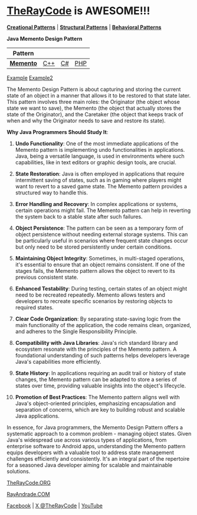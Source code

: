 # [TheRayCode](../../../README.md) is AWESOME!!!

**[Creational Patterns](../../Creational/README.md)** | **[Structural Patterns](../../Structural/README.md)** | **[Behavioral Patterns](../README.md)**

**Java Memento Design Pattern**

|Pattern|   |   |   |
|---|---|---|---|
| [**Memento**](README.md) | [C++](../../../CPP/Behavioral/Memento/README.md) | [C#](../../../Csharp/Behavioral/Memento/README.md) | [PHP](../../../PHP/Behavioral/Memento/README.md) |

[Example](MO0/README.md) [Example2](MO2/README.md)

The Memento Design Pattern is about capturing and storing the current state of an object in a manner that allows it to be restored to that state later. This pattern involves three main roles: the Originator (the object whose state we want to save), the Memento (the object that actually stores the state of the Originator), and the Caretaker (the object that keeps track of when and why the Originator needs to save and restore its state).

**Why Java Programmers Should Study It**:

1. **Undo Functionality**: One of the most immediate applications of the Memento pattern is implementing undo functionalities in applications. Java, being a versatile language, is used in environments where such capabilities, like in text editors or graphic design tools, are crucial.

2. **State Restoration**: Java is often employed in applications that require intermittent saving of states, such as in gaming where players might want to revert to a saved game state. The Memento pattern provides a structured way to handle this.

3. **Error Handling and Recovery**: In complex applications or systems, certain operations might fail. The Memento pattern can help in reverting the system back to a stable state after such failures.

4. **Object Persistence**: The pattern can be seen as a temporary form of object persistence without needing external storage systems. This can be particularly useful in scenarios where frequent state changes occur but only need to be stored persistently under certain conditions.

5. **Maintaining Object Integrity**: Sometimes, in multi-staged operations, it's essential to ensure that an object remains consistent. If one of the stages fails, the Memento pattern allows the object to revert to its previous consistent state.

6. **Enhanced Testability**: During testing, certain states of an object might need to be recreated repeatedly. Memento allows testers and developers to recreate specific scenarios by restoring objects to required states.

7. **Clear Code Organization**: By separating state-saving logic from the main functionality of the application, the code remains clean, organized, and adheres to the Single Responsibility Principle.

8. **Compatibility with Java Libraries**: Java's rich standard library and ecosystem resonate with the principles of the Memento pattern. A foundational understanding of such patterns helps developers leverage Java's capabilities more efficiently.

9. **State History**: In applications requiring an audit trail or history of state changes, the Memento pattern can be adapted to store a series of states over time, providing valuable insights into the object's lifecycle.

10. **Promotion of Best Practices**: The Memento pattern aligns well with Java's object-oriented principles, emphasizing encapsulation and separation of concerns, which are key to building robust and scalable Java applications.

In essence, for Java programmers, the Memento Design Pattern offers a systematic approach to a common problem - managing object states. Given Java's widespread use across various types of applications, from enterprise software to Android apps, understanding the Memento pattern equips developers with a valuable tool to address state management challenges efficiently and consistently. It's an integral part of the repertoire for a seasoned Java developer aiming for scalable and maintainable solutions.

[TheRayCode.ORG](https://www.TheRayCode.org)

[RayAndrade.COM](https://www.RayAndrade.com)

[Facebook](https://www.facebook.com/TheRayCode/) | [X @TheRayCode](https://www.x.com/TheRayCode/) | [YouTube](https://www.youtube.com/TheRayCode/)
